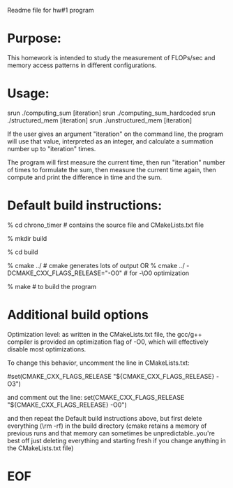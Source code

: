 Readme file for hw#1 program

# Purpose:
This homework is intended to study the measurement of FLOPs/sec and memory access patterns in different configurations.

# Usage:

srun ./computing_sum [iteration]
srun ./computing_sum_hardcoded
srun ./structured_mem [iteration]
srun ./unstructured_mem [iteration]

If the user gives an argument "iteration" on the command line,
the program will use that value, interpreted as an integer, and calculate a summation number up to "iteration" times.

The program will first measure the current time, then run "iteration" number of times to formulate the sum, then measure the current time again, then compute and print the difference in time and the sum.

# Default build instructions:

% cd chrono_timer     # contains the source file and CMakeLists.txt file

% mkdir build

% cd build

% cmake ../           # cmake generates lots of output
OR
% cmake ../ -DCMAKE_CXX_FLAGS_RELEASE="-O0" # for -\O0 optimization

% make                # to build the program

# Additional build options

Optimization level: as written in the CMakeLists.txt file, the gcc/g++ 
compiler is provided an optimization flag of -O0, which will effectively
disable most optimizations.

To change this behavior, uncomment the line in CMakeLists.txt:
  
   #set(CMAKE_CXX_FLAGS_RELEASE "${CMAKE_CXX_FLAGS_RELEASE} -O3")

and comment out the line:
   set(CMAKE_CXX_FLAGS_RELEASE "${CMAKE_CXX_FLAGS_RELEASE} -O0")

and then repeat the Default build instructions above, but first delete
everything (\rm -rf) in the build directory (cmake retains a memory of
previous runs and that memory can sometimes be unpredictable..you're best
off just deleting everything and starting fresh if you change anything
in the CMakeLists.txt file)

# EOF
